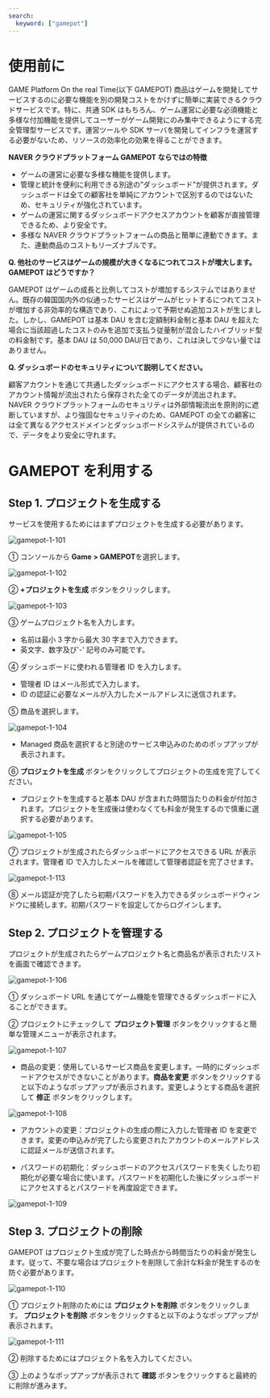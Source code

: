 ```yaml
---
search:
  keyword: ["gamepot"]
---
```


# 使用前に

GAME Platform On the real Time(以下 GAMEPOT) 商品はゲームを開発してサービスするのに必要な機能を別の開発コストをかけずに簡単に実装できるクラウドサービスです。特に、共通 SDK はもちろん、ゲーム運営に必要な必須機能と多様な付加機能を提供してユーザーがゲーム開発にのみ集中できるようにする完全管理型サービスです。運営ツールや SDK サーバを開発してインフラを運営する必要がないため、リソースの効率化の効果を得ることができます。

**NAVER クラウドプラットフォーム GAMEPOT ならではの特徴**

- ゲームの運営に必要な多様な機能を提供します。
- 管理と統計を便利に利用できる別途の”ダッシュボード”が提供されます。ダッシュボードは全ての顧客社を単純にアカウントで区別するのではないため、セキュリティが強化されています。
- ゲームの運営に関するダッシュボードアクセスアカウントを顧客が直接管理できるため、より安全です。
- 多様な NAVER クラウドプラットフォームの商品と簡単に連動できます。また、連動商品のコストもリーズナブルです。

**Q. 他社のサービスはゲームの規模が大きくなるにつれてコストが増大します。 GAMEPOT はどうですか？**

GAMEPOT はゲームの成長と比例してコストが増加するシステムではありません。既存の韓国国内外の似通ったサービスはゲームがヒットするにつれてコストが増加する非効率的な構造であり、これによって予期せぬ追加コストが生じました。しかし、GAMEPOT は基本 DAU を含む定額制料金制と基本 DAU を超えた場合に当該超過したコストのみを追加で支払う従量制が混合したハイブリッド型の料金制です。基本 DAU は 50,000 DAU/日であり、これは決して少ない量ではありません。

**Q. ダッシュボードのセキュリティについて説明してください。**

顧客アカウントを通じて共通したダッシュボードにアクセスする場合、顧客社のアカウント情報が流出されたら保存された全てのデータが流出されます。NAVER クラウドプラットフォームのセキュリティは外部情報流出を原則的に遮断していますが、より強固なセキュリティのため、GAMEPOT の全ての顧客には全て異なるアクセスドメインとダッシュボードシステムが提供されているので、データをより安全に守れます。

# GAMEPOT を利用する

## Step 1. プロジェクトを生成する

サービスを使用するためにはまずプロジェクトを生成する必要があります。

![gamepot-1-101](../.gitbook/assets/gamepot-1-101.png)

① コンソールから **Game > GAMEPOT**を選択します。

![gamepot-1-102](../.gitbook/assets/gamepot-1-102.png)

② **+プロジェクトを生成** ボタンをクリックします。

![gamepot-1-103](../.gitbook/assets/gamepot-1-103.png)

③ ゲームプロジェクト名を入力します。

- 名前は最小 3 字から最大 30 字まで入力できます。
- 英文字、数字及び'-' 記号のみ可能です。

④ ダッシュボードに使われる管理者 ID を入力します。

- 管理者 ID はメール形式で入力します。
- ID の認証に必要なメールが入力したメールアドレスに送信されます。

⑤ 商品を選択します。

![gamepot-1-104](../.gitbook/assets/gamepot-1-104.png)

- Managed 商品を選択すると別途のサービス申込みのためのポップアップが表示されます。

⑥ **プロジェクトを生成** ボタンをクリックしてプロジェクトの生成を完了してください。

- プロジェクトを生成すると基本 DAU が含まれた時間当たりの料金が付加されます。プロジェクトを生成後は使わなくても料金が発生するので慎重に選択する必要があります。

![gamepot-1-105](../.gitbook/assets/gamepot-1-105.png)

⑦ プロジェクトが生成されたらダッシュボードにアクセスできる URL が表示されます。管理者 ID で入力したメールを確認して管理者認証を完了させます。

![gamepot-1-113](../.gitbook/assets/gamepot-1-113.png)

⑧ メール認証が完了したら初期パスワードを入力できるダッシュボードウィンドウに接続します。初期パスワードを設定してからログインします。

## Step 2. プロジェクトを管理する

プロジェクトが生成されたらゲームプロジェクト名と商品名が表示されたリストを画面で確認できます。

![gamepot-1-106](../.gitbook/assets/gamepot-1-106.png)

① ダッシュボード URL を通じてゲーム機能を管理できるダッシュボードに入ることができます。

② プロジェクトにチェックして **プロジェクト管理** ボタンをクリックすると簡単な管理メニューが表示されます。

![gamepot-1-107](../.gitbook/assets/gamepot-1-107.png)

- 商品の変更：使用しているサービス商品を変更します。一時的にダッシュボードアクセスができないことがあります。**商品を変更** ボタンをクリックすると以下のようなポップアップが表示されます。変更しようとする商品を選択して **修正** ボタンをクリックします。

![gamepot-1-108](../.gitbook/assets/gamepot-1-108.png)

- アカウントの変更：プロジェクトの生成の際に入力した管理者 ID を変更できます。変更の申込みが完了したら変更されたアカウントのメールアドレスに認証メールが送信されます。

- パスワードの初期化：ダッシュボードのアクセスパスワードを失くしたり初期化が必要な場合に使います。パスワードを初期化した後にダッシュボードにアクセスするとパスワードを再度設定できます。

![gamepot-1-109](../.gitbook/assets/gamepot-1-109.png)

## Step 3. プロジェクトの削除

GAMEPOT はプロジェクト生成が完了した時点から時間当たりの料金が発生します。従って、不要な場合はプロジェクトを削除して余計な料金が発生するのを防ぐ必要があります。

![gamepot-1-110](../.gitbook/assets/gamepot-1-110.png)

① プロジェクト削除のためには **プロジェクトを削除** ボタンをクリックします。 **プロジェクトを削除** ボタンをクリックすると以下のようなポップアップが表示されます。

![gamepot-1-111](../.gitbook/assets/gamepot-1-111.png)

② 削除するためにはプロジェクト名を入力してください。

③ 上のようなポップアップが表示されて **確認** ボタンをクリックすると最終的に削除が進みます。
